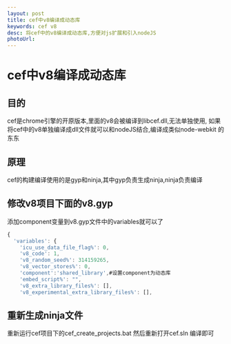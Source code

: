 ```yaml
---
layout: post
title: cef中v8编译成动态库
keywords: cef v8
desc: 将cef中的v8编译成动态库,方便对js扩展和引入nodeJS
photoUrl: 
---
```

# cef中v8编译成动态库

## 目的
cef是chrome引擎的开原版本,里面的v8会被编译到libcef.dll,无法单独使用,
如果将cef中的v8单独编译成dll文件就可以和nodeJS结合,编译成类似node-webkit
的东东

## 原理

cef的构建编译使用的是gyp和ninja,其中gyp负责生成ninja,ninja负责编译

## 修改v8项目下面的v8.gyp

添加component变量到v8.gyp文件中的variables就可以了

```js
{
  'variables': {
    'icu_use_data_file_flag%': 0,
    'v8_code': 1,
    'v8_random_seed%': 314159265,
    'v8_vector_stores%': 0,
    'component':'shared_library',#设置component为动态库
    'embed_script%': "",
    'v8_extra_library_files%': [],
    'v8_experimental_extra_library_files%': [],
```

## 重新生成ninja文件

重新运行cef项目下的cef_create_projects.bat
然后重新打开cef.sln 编译即可
